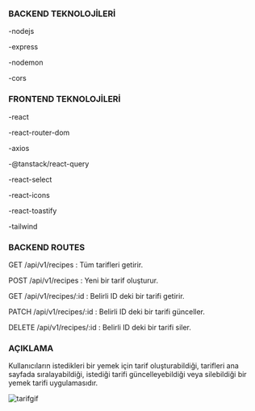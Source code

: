 ### BACKEND TEKNOLOJİLERİ 

-nodejs

-express

-nodemon

-cors

### FRONTEND TEKNOLOJİLERİ

-react

-react-router-dom

-axios

-@tanstack/react-query

-react-select

-react-icons

-react-toastify

-tailwind

### BACKEND ROUTES

GET /api/v1/recipes : Tüm tarifleri getirir.

POST /api/v1/recipes : Yeni bir tarif oluşturur.

GET /api/v1/recipes/:id : Belirli ID deki bir tarifi getirir.

PATCH /api/v1/recipes/:id : Belirli ID deki bir tarifi günceller.

DELETE /api/v1/recipes/:id : Belirli ID deki bir tarifi siler.

### AÇIKLAMA

Kullanıcıların istedikleri bir yemek için tarif oluşturabildiği, tarifleri ana sayfada sıralayabildiği, istediği tarifi güncelleyebildiği veya silebildiği bir yemek tarifi uygulamasıdır.


![tarifgif](https://github.com/user-attachments/assets/f5ffa3e0-0b35-4852-ba53-1a91189d2953)

